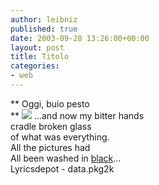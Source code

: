 ```yaml
---
author: leibniz
published: true
date: 2003-09-28 13:26:00+00:00
layout: post
title: Titolo
categories:
- web
---
```


 **   Oggi, buio pesto   
**  ![](http://data.pg2k.hd.org/_exhibits/natural-science/match-igniting-cropped-AJHD.jpg) ...and now my bitter hands   
cradle broken glass   
of what was everything.   
All the pictures had   
All been washed in  [ black](http://www.lyricsdepot.com/pearl-jam/black.html)...   
Lyricsdepot - data.pkg2k
